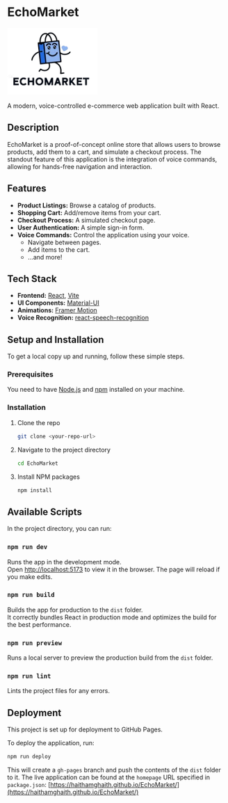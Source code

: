 # EchoMarket

![EchoMarket Logo](./src/assets/images/EchoMarket.png)

A modern, voice-controlled e-commerce web application built with React.

## Description

EchoMarket is a proof-of-concept online store that allows users to browse products, add them to a cart, and simulate a checkout process. The standout feature of this application is the integration of voice commands, allowing for hands-free navigation and interaction.

## Features

-   **Product Listings:** Browse a catalog of products.
-   **Shopping Cart:** Add/remove items from your cart.
-   **Checkout Process:** A simulated checkout page.
-   **User Authentication:** A simple sign-in form.
-   **Voice Commands:** Control the application using your voice.
    -   Navigate between pages.
    -   Add items to the cart.
    -   ...and more!

## Tech Stack

-   **Frontend:** [React](https://reactjs.org/), [Vite](https://vitejs.dev/)
-   **UI Components:** [Material-UI](https://mui.com/)
-   **Animations:** [Framer Motion](https://www.framer.com/motion/)
-   **Voice Recognition:** [react-speech-recognition](https://github.com/JamesBrill/react-speech-recognition)

## Setup and Installation

To get a local copy up and running, follow these simple steps.

### Prerequisites

You need to have [Node.js](https://nodejs.org/) and [npm](https://www.npmjs.com/) installed on your machine.

### Installation

1.  Clone the repo
    ```sh
    git clone <your-repo-url>
    ```
2.  Navigate to the project directory
    ```sh
    cd EchoMarket
    ```
3.  Install NPM packages
    ```sh
    npm install
    ```

## Available Scripts

In the project directory, you can run:

### `npm run dev`

Runs the app in the development mode.<br />
Open [http://localhost:5173](http://localhost:5173) to view it in the browser. The page will reload if you make edits.

### `npm run build`

Builds the app for production to the `dist` folder.<br />
It correctly bundles React in production mode and optimizes the build for the best performance.

### `npm run preview`

Runs a local server to preview the production build from the `dist` folder.

### `npm run lint`

Lints the project files for any errors.

## Deployment

This project is set up for deployment to GitHub Pages.

To deploy the application, run:

```sh
npm run deploy
```

This will create a `gh-pages` branch and push the contents of the `dist` folder to it.
The live application can be found at the `homepage` URL specified in `package.json`: [https://haithamghaith.github.io/EchoMarket/](https://haithamghaith.github.io/EchoMarket/)
